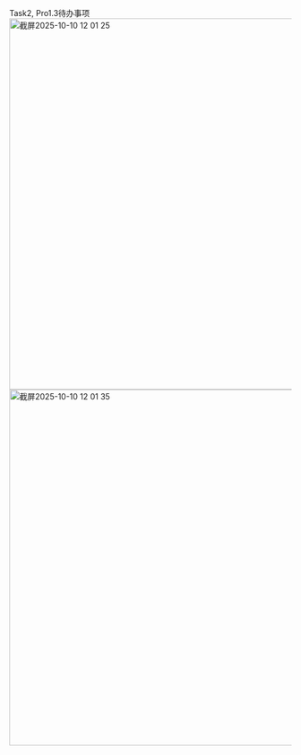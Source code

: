 Task2, Pro1.3待办事项
<img width="765" height="663" alt="截屏2025-10-10 12 01 25" src="https://github.com/user-attachments/assets/85350488-af25-4097-9c58-c146e89d090d" />
<img width="710" height="636" alt="截屏2025-10-10 12 01 35" src="https://github.com/user-attachments/assets/a38441cf-1e61-4b70-ad3f-ff56b31f6c82" />


